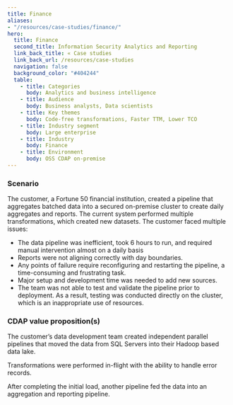 ```yaml
---
title: Finance
aliases:
- "/resources/case-studies/finance/"
hero:
  title: Finance
  second_title: Information Security Analytics and Reporting
  link_back_title: « Case studies
  link_back_url: /resources/case-studies
  navigation: false
  background_color: "#404244"
  table:
    - title: Categories
      body: Analytics and business intelligence
    - title: Audience
      body: Business analysts, Data scientists
    - title: Key themes
      body: Code-free transformations, Faster TTM, Lower TCO
    - title: Industry segment
      body: Large enterprise
    - title: Industry
      body: Finance
    - title: Environment
      body: OSS CDAP on-premise
---
```


### Scenario

The customer, a Fortune 50 financial institution, created a pipeline that aggregates batched data into a 
secured on-premise cluster to create daily aggregates and reports. The current system performed multiple 
transformations, which created new datasets. The customer faced multiple issues: 

* The data pipeline was inefficient, took 6 hours to run, and required manual intervention almost on a daily basis
* Reports were not aligning correctly with day boundaries.
* Any points of failure require reconfiguring and restarting the pipeline, a time-consuming and frustrating task.
* Major setup and development time was needed to add new sources.
* The team was not able to test and validate the pipeline prior to deployment. 
  As a result, testing was conducted directly on the cluster, which is an inappropriate use of resources.  

### CDAP value proposition(s)

The customer’s data development team created independent parallel pipelines that moved the data from SQL Servers into their Hadoop based data lake.

Transformations were performed in-flight with the ability to handle error records.

After completing the initial load, another pipeline fed the data into an aggregation and reporting pipeline.

